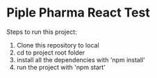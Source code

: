 # Piple Pharma React Test

Steps to run this project:
1. Clone this repository to local
2. cd to project root folder
3. install all the dependencies with 'npm install'
4. run the project with 'npm start'